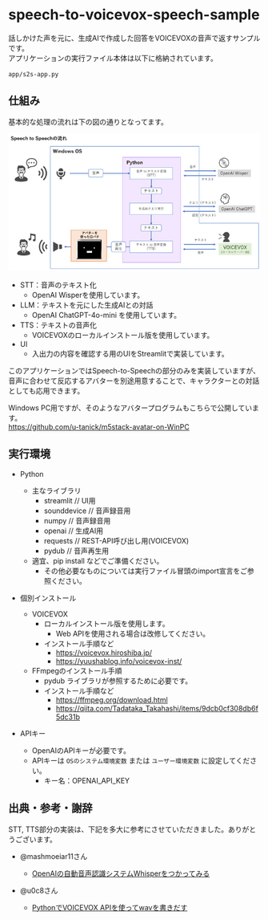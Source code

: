 # speech-to-voicevox-speech-sample

話しかけた声を元に、生成AIで作成した回答をVOICEVOXの音声で返すサンプルです。  
アプリケーションの実行ファイル本体は以下に格納されています。

```
app/s2s-app.py
```

## 仕組み

基本的な処理の流れは下の図の通りとなってます。

![s2s](img/s2s.jpg)

- STT：音声のテキスト化
  - OpenAI Wisperを使用しています。
- LLM：テキストを元にした生成AIとの対話
  - OpenAI ChatGPT-4o-mini を使用しています。
- TTS：テキストの音声化
  - VOICEVOXのローカルインストール版を使用しています。
- UI
  - 入出力の内容を確認する用のUIをStreamlitで実装しています。

このアプリケーションではSpeech-to-Speechの部分のみを実装していますが、音声に合わせて反応するアバターを別途用意することで、キャラクターとの対話としても応用できます。

Windows PC用ですが、そのようなアバタープログラムもこちらで公開しています。  
https://github.com/u-tanick/m5stack-avatar-on-WinPC


## 実行環境

- Python
  - 主なライブラリ
    - streamlit    // UI用
    - sounddevice  // 音声録音用
    - numpy        // 音声録音用
    - openai       // 生成AI用
    - requests     // REST-API呼び出し用(VOICEVOX)
    - pydub        // 音声再生用
  - 適宜、pip install などでご準備ください。
    - その他必要なものについては実行ファイル冒頭のimport宣言をご参照ください。

- 個別インストール
  - VOICEVOX
    - ローカルインストール版を使用します。
      - Web APIを使用される場合は改修してください。
    - インストール手順など
      - https://voicevox.hiroshiba.jp/
      - https://yuushablog.info/voicevox-inst/
  - FFmpegのインストール手順
    - pydub ライブラリが参照するために必要です。
    - インストール手順など
      - https://ffmpeg.org/download.html
      - https://qiita.com/Tadataka_Takahashi/items/9dcb0cf308db6f5dc31b

- APIキー
  - OpenAIのAPIキーが必要です。
  - APIキーは `OSのシステム環境変数` または `ユーザー環境変数` に設定してください。
    - キー名：OPENAI_API_KEY


## 出典・参考・謝辞

STT, TTS部分の実装は、下記を多大に参考にさせていただきました。ありがとうございます。

- @mashmoeiar11さん  
  - [OpenAIの自動音声認識システムWhisperをつかってみる](https://qiita.com/mashmoeiar11/items/dc45be7252135b2173ca)

- @u0c8さん
  - [PythonでVOICEVOX APIを使ってwavを書きだす](https://qiita.com/u0c8/items/564046ef5a67a0639091)
